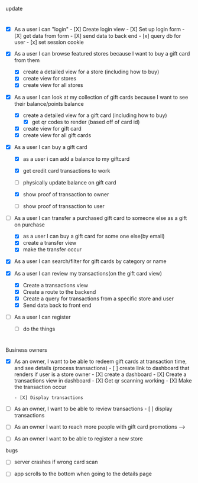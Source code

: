 <!-- User Stories -->
update 
#

- [X] As a user i can "login"
      - [X] Create login view
      - [X] Set up login form 
      - [X] get data from form
      - [X] send data to back end
      - [x]  query db for user 
      - [x] set session cookie
       
- [x] As a user I can browse featured stores because I want to buy a gift card from them
    - [x] create a detailed view for a store (including how to buy)
    - [x] create view for stores 
    - [x] create view for all stores 
- [X] As a user I can look at my collection of gift cards because I want to see their balance/points balance
    - [x] create a detailed view for a gift card (including how to buy)
        - [x] get qr codes to render (based off of card id)
    - [X] create view for gift card 
    - [X] create view for all gift cards
- [X] As a user I can buy a gift card
    - [X]  as a user i can add a balance to my giftcard
    - [X] get credit card transactions to work 

    - [ ] physically update balance on gift card
    - [X] show proof of transaction to owner 
    - [ ] show proof of transaction to user
- [ ] As a user I can transfer a purchased gift card to someone else as a gift on purchase
   - [X] as a user I can buy a gift card for some one else(by email)
    - [X] create a transfer view
    - [X] make the transfer occur
- [X] As a user I can search/filter for gift cards by category or name


- [X] As a user I can review my transactions(on the gift card view)
    - [X] Create a transactions view
    - [X] Create a route to the backend 
    - [X] Create a query for transactions from a specific store and user
    - [X] Send data back to front end

- [ ] As a user I can register
    - [ ] do the things
#

Business owners

- [X] As an owner, I want to be able to redeem gift cards at transaction time, and see details (process transactions)
      - [ ] create link to dashboard that renders if user is a store owner 
      - [X] create a dashboard 
      - [X] Create a transactions view in dashboard
      - [X] Get qr scanning working
      - [X] Make the transaction occur

      - [X] Display transactions

- [ ] As an owner, I want to be able to review transactions
      - [ ] display transactions
- [ ] As an owner I want to reach more people with gift card promotions -->
- [ ] As an owner I want to be able to register a new store


bugs
- [ ] server crashes if wrong card scan
- [ ] app scrolls to the bottom when going to the details page



